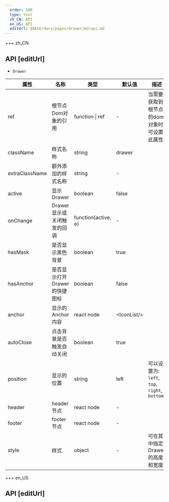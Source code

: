 ```yaml
---   
  order: 100
  type: text
  zh_CN: API
  en_US: API
  editUrl: $BASE/docs/pages/drawer/md/api.md
---      
```


+++  zh_CN
## API [editUrl]    

- <Code>Drawer</Code>    

| 属性 | 名称 | 类型 | 默认值 | 描述 |
| --- | --- | --- | --- | --- |
| ref | 根节点Dom对象的引用 | function \| ref | - | 当需要获取到根节点的dom对象时可设置此属性 |
| className | 样式名称 | string | drawer |  |
| extraClassName | 额外添加的样式名称 | string | - |  |
| active | 显示Drawer | boolean | false |  |
| onChange | Drawer显示或关闭触发的回调 | function(active, e) | - |  |
| hasMask | 是否显示黑色背景 | boolean | true |  |
| hasAnchor | 是否显示打开Drawer的快捷图标 | boolean | false |  |
| anchor | 显示的Anchor内容 | react node | <IconList\/> |  |
| autoClose | 点击背景是否触发自动关闭 | boolean | true |  |
| position | 显示的位置 | string | left | 可以设置为: <Code>left</Code>, <Code>top</Code>, <Code>right</Code>, <Code>bottom</Code>  |
| header | header节点 | react node | - |   |
| footer | footer节点 | react node | - |   |
| style | 样式 | object | - | 可在其中指定Drawer的高度和宽度  |

+++ en_US
## API [editUrl]     

